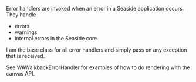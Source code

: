 Error handlers are invoked when an error in a Seaside application occurs. They handle
- errors
- warnings
- internal errors in the Seaside core

I am the base class for all error handlers and simply pass on any exception that is received.

See WAWalkbackErrorHandler for examples of how to do rendering with the canvas API.